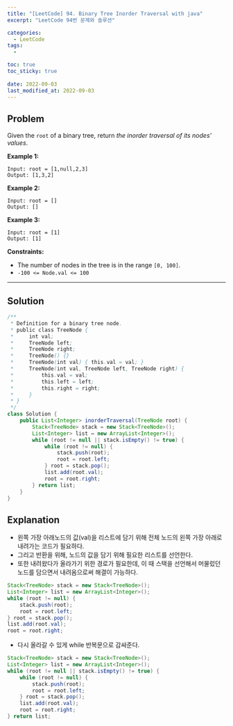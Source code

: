 ```yaml
---
title: "[LeetCode] 94. Binary Tree Inorder Traversal with java"
excerpt: "LeetCode 94번 문제와 솔루션"

categories:
  - LeetCode
tags:
  - 

toc: true
toc_sticky: true
 
date: 2022-09-03
last_modified_at: 2022-09-03
---
```

## **Problem**
Given the `root` of a binary tree, return *the inorder traversal of its nodes' values*.

**Example 1:**
```
Input: root = [1,null,2,3]
Output: [1,3,2]
```
**Example 2:**
```
Input: root = []
Output: []
```
**Example 3:**
```
Input: root = [1]
Output: [1]
```
**Constraints:**
- The number of nodes in the tree is in the range `[0, 100]`.
- `-100 <= Node.val <= 100`

---
## **Solution**
```java
/**
 * Definition for a binary tree node.
 * public class TreeNode {
 *     int val;
 *     TreeNode left;
 *     TreeNode right;
 *     TreeNode() {}
 *     TreeNode(int val) { this.val = val; }
 *     TreeNode(int val, TreeNode left, TreeNode right) {
 *         this.val = val;
 *         this.left = left;
 *         this.right = right;
 *     }
 * }
 */
class Solution {
    public List<Integer> inorderTraversal(TreeNode root) {
        Stack<TreeNode> stack = new Stack<TreeNode>();
        List<Integer> list = new ArrayList<Integer>();
        while (root != null || stack.isEmpty() != true) {
            while (root != null) {
                stack.push(root);
                root = root.left;
            } root = stack.pop();
            list.add(root.val);
            root = root.right;
        } return list;
    }
}
```
## **Explanation**
- 왼쪽 가장 아래노드의 값(val)을 리스트에 담기 위해 전체 노드의 왼쪽 가장 아래로 내려가는 코드가 필요하다.
- 그리고 반환을 위해, 노드의 값을 담기 위해 필요한 리스트를 선언한다.
- 또한 내려왔다가 올라가기 위한 경로가 필요한데, 이 때 스택을 선언해서 머물렀던 노드를 담으면서 내려옴으로써 해결이 가능하다.
```java
Stack<TreeNode> stack = new Stack<TreeNode>();
List<Integer> list = new ArrayList<Integer>();
while (root != null) {
    stack.push(root);
    root = root.left;
} root = stack.pop();
list.add(root.val);
root = root.right;
```
- 다시 올라갈 수 있게 while 반복문으로 감싸준다.
```java
Stack<TreeNode> stack = new Stack<TreeNode>();
List<Integer> list = new ArrayList<Integer>();
while (root != null || stack.isEmpty() != true) {
    while (root != null) {
        stack.push(root);
        root = root.left;
    } root = stack.pop();
    list.add(root.val);
    root = root.right;
} return list;
```
